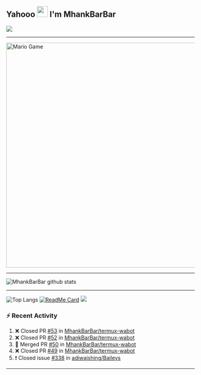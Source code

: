 ## Yahooo <img src="https://github.com/TheDudeThatCode/TheDudeThatCode/blob/master/Assets/Hi.gif" width="29px"> I'm MhankBarBar
<img align="center" height="auto" src="https://github.com/MhankBarBar/MhankBarBar/blob/master/img/images%20(15).jpeg"/>

___

<img src="https://github.com/TheDudeThatCode/TheDudeThatCode/blob/master/Assets/Mario_Gameplay.gif" alt="Mario Game" width="600" />

___

![MhankBarBar github stats](https://github-readme-stats.vercel.app/api?username=mhankbarbar&show_icons=true&theme=buefy&show_owner=true)
___

![Top Langs](https://github-readme-stats.vercel.app/api/top-langs/?username=mhankbarbar&theme=buefy)
[![ReadMe Card](https://github-readme-stats.vercel.app/api/pin/?username=mhankbarbar&repo=termux-wabot&theme=buefy)](https://github.com/mhankbarbar/termux-wabot)
![](https://github-profile-trophy.vercel.app/?username=MhankBarBar&row=2&column=3)

### :zap: Recent Activity

<!--START_SECTION:activity-->
1. ❌ Closed PR [#53](https://github.com/MhankBarBar/termux-wabot/pull/53) in [MhankBarBar/termux-wabot](https://github.com/MhankBarBar/termux-wabot)
2. ❌ Closed PR [#52](https://github.com/MhankBarBar/termux-wabot/pull/52) in [MhankBarBar/termux-wabot](https://github.com/MhankBarBar/termux-wabot)
3. 🎉 Merged PR [#50](https://github.com/MhankBarBar/termux-wabot/pull/50) in [MhankBarBar/termux-wabot](https://github.com/MhankBarBar/termux-wabot)
4. ❌ Closed PR [#49](https://github.com/MhankBarBar/termux-wabot/pull/49) in [MhankBarBar/termux-wabot](https://github.com/MhankBarBar/termux-wabot)
5. ❗️ Closed issue [#338](https://github.com/adiwajshing/Baileys/issues/338) in [adiwajshing/Baileys](https://github.com/adiwajshing/Baileys)
<!--END_SECTION:activity-->

---

<!--START_SECTION:waka-->

<!--END_SECTION:waka-->
